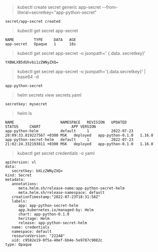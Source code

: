 > kubectl create secret generic app-secret --from-literal=secretkey="app-python-secret"

```
secret/app-secret created
```

> kubectl get secret app-secret

```
NAME         TYPE     DATA   AGE
app-secret   Opaque   1      18s
```

> kubectl get secret app-secret -o jsonpath=' {.data. secretkey}'

```
YXBWLXB5dGhvbi1zZWNyZXQ=
```

> kubectl get secret app-secret -o jsonpath='{.data.secretkey}' | base64 -d
```
app-python-secret
```

> helm secrets view secrets.yaml
```
secretkey: mysecret
```

> helm ls
```
NAME                     NAMESPACE   REVISION   UPDATED                                   STATUS     CHART              APP VERSION
app-python-helm          default     1          2022-07-23 20:09:33.819227567 +0300 MSK   deployed   app-python-0.1.0   1.16.0
app-python-secret-helm   default     1          2022-07-23 21:02:24.332193811 +0300 MSK   deployed   app-python-0.1.0   1.16.0
```

> kubectl get secret credentials -o yaml
```
apiVersion: vl
data:
   secretkey: bXLzZWNyZXQ=
kind: Secret
metadata:
   annotations:
      meta.helm.sh/release-name:app-python-secret-helm
      meta.helm.sh/release-namespace: default
   creationTimestamp:"2022-07-23T18:31:58Z"
   labels:
      app: app-python-secret-helm
      app.kubernetes.io/managed-by: Helm
      chart: app-python-0.1.0
      heritage: Helm
      release: app-python-secret-helm
   name: credentials
   namespace: default
   resourceVersion: "22248"
   uid: c9582e19-0f5a-40ef-bb4e-5e9787c9082c
type: Opaque
```